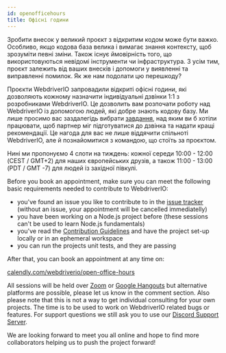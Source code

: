 ```yaml
---
id: openofficehours
title: Офісні години
---
```


Зробити внесок у великий проєкт з відкритим кодом може бути важко. Особливо, якщо кодова база велика і вимагає знання контексту, щоб зрозуміти певні зміни. Також існує ймовірність того, що використовуються невідомі інструменти чи інфраструктура. З усім тим, проєкт залежить від ваших внесків і допомоги у виявленні та виправленні помилок. Як же нам подолати цю перешкоду?

Проєкти WebdriverIO запровадили відкриті офісні години, які дозволяють кожному назначити індивідуальні дзвінки 1:1 з розробниками WebdriverIO. Це дозволить вам розпочати роботу над WebdriverIO із допомогою людей, які добре знають кодову базу. Ми лише просимо вас заздалегідь вибрати [завдання](https://github.com/webdriverio/webdriverio/issues?q=is%3Aissue+is%3Aopen+sort%3Aupdated-desc+label%3Afirst-timers-only), над яким ви б хотіли працювати, щоб партнер міг підготуватися до дзвінка та надати кращі рекомендації. Це нагода для вас не лише віддячити спільноті WebdriverIO, але й познайомитися з командою, що стоїть за проєктом.

Нині ми пропонуємо 4 слоти на тиждень: кожної середи 10:00 - 12:00 (CEST / GMT+2) для наших європейських друзів, а також 11:00 - 13:00 (PDT / GMT -7) для людей із західної півкулі.

Before you book an appointment, make sure you can meet the following basic requirements needed to contribute to WebdriverIO:

- you've found an issue you like to contribute to in the [issue tracker](https://github.com/webdriverio/webdriverio/issues) (without an issue, your appointment will be cancelled immediatelly)
- you have been working on a Node.js project before (these sessions can't be used to learn Node.js fundamentals)
- you've read the [Contribution Guidelines](https://github.com/webdriverio/webdriverio/blob/main/CONTRIBUTING.md#set-up-project) and have the project set-up locally or in an ephemeral workspace
- you can run the projects unit tests, and they are passing

After that, you can book an appointment at any time on:

[calendly.com/webdriverio/open-office-hours](https://calendly.com/webdriverio/open-office-hours)

All sessions will be held over [Zoom](https://zoom.us/) or [Google Hangouts](https://hangouts.google.com/) but alternative platforms are possible, please let us know in the comment section. Also please note that this is not a way to get individual consulting for your own projects. The time is to be used to work on WebdriverIO related bugs or features. For support questions we still ask you to use our [Discord Support Server](https://discord.webdriver.io).

We are looking forward to meet you all online and hope to find more collaborators helping us to push the project forward!
